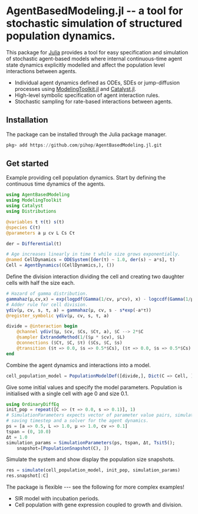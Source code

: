# AgentBasedModeling.jl -- a tool for stochastic simulation of structured population dynamics.
This package for [Julia](http://www.julialang.org) provides a tool for easy specification and simulation of stochastic
agent-based models where internal continuous-time agent state dynamics explicitly modelled and affect the population
level interactions between agents.

* Individual agent dynamics defined as ODEs, SDEs or jump-diffusion processes using [ModelingToolkit.jl](https://github.com/SciML/ModelingToolkit.jl) and [Catalyst.jl](https://github.com/SciML/Catalyst.jl).
* High-level symbolic specification of agent interaction rules.
* Stochastic sampling for rate-based interactions between agents. 

## Installation
The package can be installed through the Julia package manager.

```julia
pkg> add https://github.com/pihop/AgentBasedModeling.jl.git
```

## Get started
Example providing cell population dynamics.
Start by defining the continuous time dynamics of the agents.

```julia
using AgentBasedModeling
using ModelingToolkit
using Catalyst
using Distributions

@variables t τ(t) s(t)
@species C(τ)
@parameters a μ cv L Cs Cτ

der = Differential(t)

# Age increases linearly in time t while size grows exponentially.  
@named CellDynamics = ODESystem([der(τ) ~ 1.0, der(s) ~ a*s], t)
Cell = AgentDynamics((CellDynamics,), ())
```

Define the division interaction dividing the cell and creating two daughter cells with half the size each. 
```julia
# Hazard of gamma distribution.
gammahaz(μ,cv,x) = exp(logpdf(Gamma(1/cv, μ*cv), x) - logccdf(Gamma(1/μ, μ*cv), x))
# Adder rule for cell division.
γdiv(μ, cv, s, τ, a) = gammahaz(μ, cv, s - s*exp(-a*τ))
@register_symbolic γdiv(μ, cv, s, τ, a)

divide = @interaction begin
    @channel γdiv($μ, $cv, $Cs, $Cτ, a), $C --> 2*$C
    @sampler ExtrandeMethod(1/($μ * $cv), $L)
    @connections ($Cτ, $C, $τ) ($Cs, $C, $s)
    @transition ($τ => 0.0, $s => 0.5*$Cs), ($τ => 0.0, $s => 0.5*$Cs)
end
```
Combine the agent dynamics and interactions into a model.
```julia
cell_population_model = PopulationModelDef([divide,], Dict(C => Cell, ))
```
Give some initial values and specify the model parameters. Population is initialised with a single cell with age 0 and size 0.1.
```julia
using OrdinaryDiffEq
init_pop = repeat([C => (τ => 0.0, s => 0.1)], 1)
# SimulationParameters expects vector of parameter value pairs, simulation timespan,
# saving timestep and a solver for the agent dynamics.
ps = [a => 0.5, L => 1.0, μ => 1.0, cv => 0.1]
tspan = (0, 10.0)
Δt = 1.0
simulation_params = SimulationParameters(ps, tspan, Δt, Tsit5();
    snapshot=[PopulationSnapshot(C), ])
```
Simulate the system and show display the population size snapshots.
```julia
res = simulate(cell_population_model, init_pop, simulation_params)
res.snapshot[:C]
```

The package is flexible --- see the following for more complex examples!
* SIR model with incubation periods.
* Cell population with gene expression coupled to growth and division.
